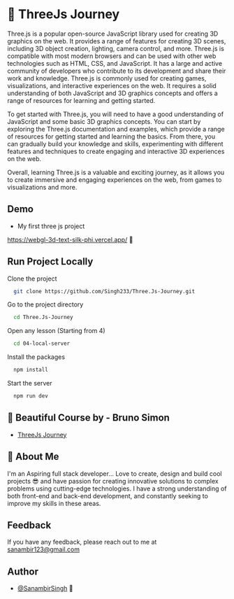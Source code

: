 
# 🍩 ThreeJs Journey

Three.js is a popular open-source JavaScript library used for creating 3D graphics on the web. It provides a range of features for creating 3D scenes, including 3D object creation, lighting, camera control, and more. Three.js is compatible with most modern browsers and can be used with other web technologies such as HTML, CSS, and JavaScript. It has a large and active community of developers who contribute to its development and share their work and knowledge. Three.js is commonly used for creating games, visualizations, and interactive experiences on the web. It requires a solid understanding of both JavaScript and 3D graphics concepts and offers a range of resources for learning and getting started.

To get started with Three.js, you will need to have a good understanding of JavaScript and some basic 3D graphics concepts. You can start by exploring the Three.js documentation and examples, which provide a range of resources for getting started and learning the basics. From there, you can gradually build your knowledge and skills, experimenting with different features and techniques to create engaging and interactive 3D experiences on the web.

Overall, learning Three.js is a valuable and exciting journey, as it allows you to create immersive and engaging experiences on the web, from games to visualizations and more.
## Demo

- My first three js project

https://webgl-3d-text-silk-phi.vercel.app/ 🚀


## Run Project Locally

Clone the project

```bash
  git clone https://github.com/Singh233/Three.Js-Journey.git
```

Go to the project directory

```bash
  cd Three.Js-Journey
```

Open any lesson (Starting from 4)

```bash
  cd 04-local-server
```

Install the packages

```bash
  npm install
```

Start the server

```bash
  npm run dev
```








## 🎨 Beautiful Course by - Bruno Simon

 - [ThreeJs Journey](https://threejs-journey.com/)



## 🚀 About Me
I'm an Aspiring full stack developer...
Love to create, design and build cool projects 😎 and have passion for creating innovative solutions to complex problems using cutting-edge technologies. I have a strong understanding of both front-end and back-end development, and constantly seeking to improve my skills in these areas.


## Feedback

If you have any feedback, please reach out to me at sanambir123@gmail.com


## Author

- [@SanambirSingh](https://github.com/Singh233) 🤗

